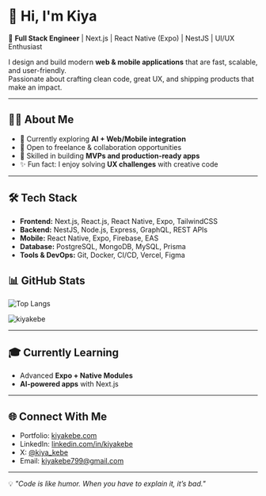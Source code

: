 # 👋 Hi, I'm Kiya  

🚀 **Full Stack Engineer** | Next.js | React Native (Expo) | NestJS | UI/UX Enthusiast  

I design and build modern **web & mobile applications** that are fast, scalable, and user-friendly.  
Passionate about crafting clean code, great UX, and shipping products that make an impact.  

---

## 👨‍💻 About Me
- 🌱 Currently exploring **AI + Web/Mobile integration**  
- 💼 Open to freelance & collaboration opportunities  
- 🎯 Skilled in building **MVPs and production-ready apps**  
- ✨ Fun fact: I enjoy solving **UX challenges** with creative code  

---

## 🛠 Tech Stack
- **Frontend:** Next.js, React.js, React Native, Expo, TailwindCSS  
- **Backend:** NestJS, Node.js, Express, GraphQL, REST APIs  
- **Mobile:** React Native, Expo, Firebase, EAS  
- **Database:** PostgreSQL, MongoDB, MySQL, Prisma  
- **Tools & DevOps:** Git, Docker, CI/CD, Vercel, Figma  


## 📊 GitHub Stats
![Top Langs](https://github-readme-stats.vercel.app/api/top-langs/?username=KiyaKebe&layout=compact&theme=tokyonight)  

<p><img align="center" src="https://github-readme-streak-stats.herokuapp.com/?user=kiyakebe&" alt="kiyakebe" /></p>

---

## 🎓 Currently Learning
- Advanced **Expo + Native Modules**  
- **AI-powered apps** with Next.js

---

## 🌐 Connect With Me
- Portfolio: [kiyakebe.com](https://kiyakebe.com/)  
- LinkedIn: [linkedin.com/in/kiyakebe](https://www.linkedin.com/in/kiyakebe/)  
- X: [@kiya_kebe](https://x.com/kiya_kebe?s=09)  
- Email: kiyakebe799@gmail.com  

---

💡 *"Code is like humor. When you have to explain it, it’s bad."*  

